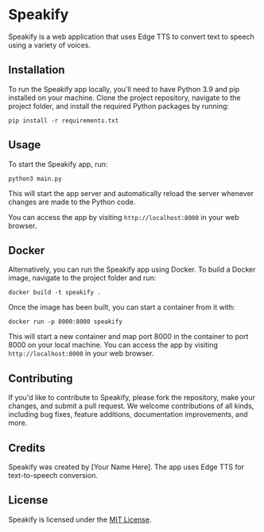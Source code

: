 # Speakify

Speakify is a web application that uses Edge TTS to convert text to speech using a variety of voices.

## Installation

To run the Speakify app locally, you'll need to have Python 3.9 and pip installed on your machine. Clone the project repository, navigate to the project folder, and install the required Python packages by running:

```
pip install -r requirements.txt
```

## Usage

To start the Speakify app, run:

```
python3 main.py
```

This will start the app server and automatically reload the server whenever changes are made to the Python code.

You can access the app by visiting `http://localhost:8000` in your web browser.

## Docker

Alternatively, you can run the Speakify app using Docker. To build a Docker image, navigate to the project folder and run:

```
docker build -t speakify .
```

Once the image has been built, you can start a container from it with:

```
docker run -p 8000:8000 speakify
```

This will start a new container and map port 8000 in the container to port 8000 on your local machine. You can access the app by visiting `http://localhost:8000` in your web browser.

## Contributing

If you'd like to contribute to Speakify, please fork the repository, make your changes, and submit a pull request. We welcome contributions of all kinds, including bug fixes, feature additions, documentation improvements, and more.

## Credits

Speakify was created by [Your Name Here]. The app uses Edge TTS for text-to-speech conversion.

## License

Speakify is licensed under the [MIT License](https://github.com/your-username/speakify/blob/main/LICENSE).